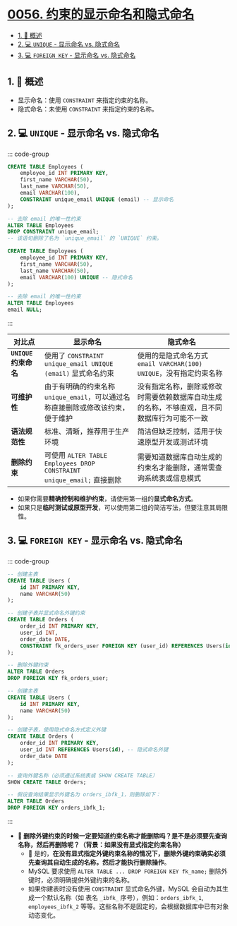# [0056. 约束的显示命名和隐式命名](https://github.com/Tdahuyou/TNotes.sql/tree/main/notes/0056.%20%E7%BA%A6%E6%9D%9F%E7%9A%84%E6%98%BE%E7%A4%BA%E5%91%BD%E5%90%8D%E5%92%8C%E9%9A%90%E5%BC%8F%E5%91%BD%E5%90%8D)

<!-- region:toc -->

- [1. 📝 概述](#1--概述)
- [2. 💻 `UNIQUE` - 显示命名 vs. 隐式命名](#2--unique---显示命名-vs-隐式命名)
- [3. 💻 `FOREIGN KEY` - 显示命名 vs. 隐式命名](#3--foreign-key---显示命名-vs-隐式命名)

<!-- endregion:toc -->

## 1. 📝 概述

- 显示命名：使用 `CONSTRAINT` 来指定约束的名称。
- 隐式命名：未使用 `CONSTRAINT` 来指定约束的名称。

## 2. 💻 `UNIQUE` - 显示命名 vs. 隐式命名

::: code-group

```sql [显示命名] {6}
CREATE TABLE Employees (
    employee_id INT PRIMARY KEY,
    first_name VARCHAR(50),
    last_name VARCHAR(50),
    email VARCHAR(100),
    CONSTRAINT unique_email UNIQUE (email) -- 显示命名
);

-- 去除 email 的唯一性约束
ALTER TABLE Employees
DROP CONSTRAINT unique_email;
-- 该语句删除了名为 `unique_email` 的 `UNIQUE` 约束。
```

```sql [隐式命名] {5}
CREATE TABLE Employees (
    employee_id INT PRIMARY KEY,
    first_name VARCHAR(50),
    last_name VARCHAR(50),
    email VARCHAR(100) UNIQUE -- 隐式命名
);

-- 去除 email 的唯一性约束
ALTER TABLE Employees
email NULL;
```

:::

| 对比点 | 显示命名 | 隐式命名 |
| --- | --- | --- |
| **`UNIQUE` 约束命名** | 使用了 `CONSTRAINT unique_email UNIQUE (email)` 显式命名约束 | 使用的是隐式命名方式 `email VARCHAR(100) UNIQUE`，没有指定约束名称 |
| **可维护性** | 由于有明确的约束名称 `unique_email`，可以通过名称直接删除或修改该约束，便于维护 | 没有指定名称，删除或修改时需要依赖数据库自动生成的名称，不够直观，且不同数据库行为可能不一致 |
| **语法规范性** | 标准、清晰，推荐用于生产环境 | 简洁但缺乏控制，适用于快速原型开发或测试环境 |
| **删除约束** | 可使用 `ALTER TABLE Employees DROP CONSTRAINT unique_email;` 直接删除 | 需要知道数据库自动生成的约束名才能删除，通常需查询系统表或信息模式 |

- 如果你需要**精确控制和维护约束**，请使用第一组的**显式命名方式**。
- 如果只是**临时测试或原型开发**，可以使用第二组的简洁写法，但要注意其局限性。

## 3. 💻 `FOREIGN KEY` - 显示命名 vs. 隐式命名

::: code-group

```sql [显示命名] {12,17}
-- 创建主表
CREATE TABLE Users (
    id INT PRIMARY KEY,
    name VARCHAR(50)
);

-- 创建子表并显式命名外键约束
CREATE TABLE Orders (
    order_id INT PRIMARY KEY,
    user_id INT,
    order_date DATE,
    CONSTRAINT fk_orders_user FOREIGN KEY (user_id) REFERENCES Users(id)
);

-- 删除外键约束
ALTER TABLE Orders
DROP FOREIGN KEY fk_orders_user;
```

```sql [隐式命名] {10,15,19}
-- 创建主表
CREATE TABLE Users (
    id INT PRIMARY KEY,
    name VARCHAR(50)
);

-- 创建子表，使用隐式命名方式定义外键
CREATE TABLE Orders (
    order_id INT PRIMARY KEY,
    user_id INT REFERENCES Users(id), -- 隐式命名外键
    order_date DATE
);

-- 查询外键名称（必须通过系统表或 SHOW CREATE TABLE）
SHOW CREATE TABLE Orders;

-- 假设查询结果显示外键名为 orders_ibfk_1，则删除如下：
ALTER TABLE Orders
DROP FOREIGN KEY orders_ibfk_1;
```

:::

- **🤔 删除外键约束的时候一定要知道约束名称才能删除吗？是不是必须要先查询名称，然后再删除呢？（背景：如果没有显式指定约束名称）**
  - 🤖 是的，**在没有显式指定外键约束名称的情况下，删除外键约束确实必须先查询其自动生成的名称，然后才能执行删除操作**。
  - MySQL 要求使用 `ALTER TABLE ... DROP FOREIGN KEY fk_name;` 删除外键时，必须明确提供外键约束的名称。
  - 如果你建表时没有使用 `CONSTRAINT` 显式命名外键，MySQL 会自动为其生成一个默认名称（如 表名 `_ibfk_` 序号），例如：`orders_ibfk_1`, `employees_ibfk_2` 等等。这些名称不是固定的，会根据数据库中已有对象动态变化。
